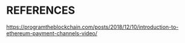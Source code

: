 # REFERENCES
https://programtheblockchain.com/posts/2018/12/10/introduction-to-ethereum-payment-channels-video/
